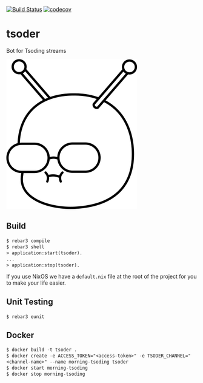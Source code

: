 [![Build Status](https://travis-ci.org/tsoding/tsoder.svg?branch=master)](https://travis-ci.org/tsoding/tsoder)
[![codecov](https://codecov.io/gh/tsoding/tsoder/branch/master/graph/badge.svg)](https://codecov.io/gh/tsoding/tsoder)

# tsoder

Bot for Tsoding streams

![tsoder](https://raw.githubusercontent.com/tsoding/tsoder-brand/master/images/logo.png)

## Build

```console
$ rebar3 compile
$ rebar3 shell
> application:start(tsoder).
...
> application:stop(tsoder).
```

If you use NixOS we have a `default.nix` file at the root of the project for you to make your life easier.

## Unit Testing

```console
$ rebar3 eunit
```

## Docker

```console
$ docker build -t tsoder .
$ docker create -e ACCESS_TOKEN="<access-token>" -e TSODER_CHANNEL="<channel-name>" --name morning-tsoding tsoder
$ docker start morning-tsoding
$ docker stop morning-tsoding
```
